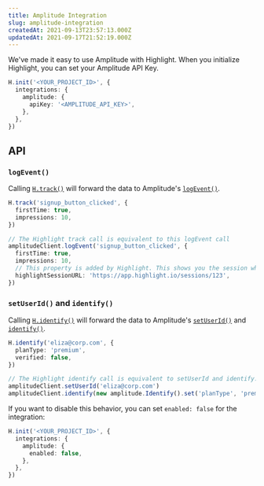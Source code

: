 ```yaml
---
title: Amplitude Integration
slug: amplitude-integration
createdAt: 2021-09-13T23:57:13.000Z
updatedAt: 2021-09-17T21:52:19.000Z
---
```


We've made it easy to use Amplitude with Highlight. When you initialize Highlight, you can set your Amplitude API Key.

```typescript
H.init('<YOUR_PROJECT_ID>', {
  integrations: {
    amplitude: {
      apiKey: '<AMPLITUDE_API_KEY>',
    },
  },
})
```

## API

### `logEvent()`

Calling [`H.track()`](../sdk/client.md#Hinit) will forward the data to Amplitude's [`logEvent()`](https://amplitude.github.io/Amplitude-JavaScript/#amplitudeclientlogevent).

```typescript
H.track('signup_button_clicked', {
  firstTime: true,
  impressions: 10,
})

// The Highlight track call is equivalent to this logEvent call
amplitudeClient.logEvent('signup_button_clicked', {
  firstTime: true,
  impressions: 10,
  // This property is added by Highlight. This shows you the session where this event happened.
  highlightSessionURL: 'https://app.highlight.io/sessions/123',
})
```

### `setUserId()` and `identify()`

Calling [`H.identify()`](../sdk/client.md#Hinit) will forward the data to Amplitude's [`setUserId()`](https://amplitude.github.io/Amplitude-JavaScript/#amplitudeclientlogevent) and [`identify()`](https://amplitude.github.io/Amplitude-JavaScript/Identify/).

```typescript
H.identify('eliza@corp.com', {
  planType: 'premium',
  verified: false,
})

// The Highlight identify call is equivalent to setUserId and identify.
amplitudeClient.setUserId('eliza@corp.com')
amplitudeClient.identify(new amplitude.Identify().set('planType', 'premium').set('verified', false))
```

If you want to disable this behavior, you can set `enabled: false` for the integration:

```typescript
H.init('<YOUR_PROJECT_ID>', {
  integrations: {
    amplitude: {
      enabled: false,
    },
  },
})
```
